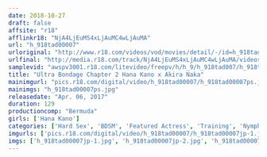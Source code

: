 ```yaml
---
date: 2018-10-27
draft: false
affsite: "r18"
afflinkr18: "NjA4LjEuMS4xLjAuMC4wLjAuMA"
url: "h_918tad00007"
urloriginal: "http://www.r18.com/videos/vod/movies/detail/-/id=h_918tad00007"
urlfinal: "http://media.r18.com/track/NjA4LjEuMS4xLjAuMC4wLjAuMA/videos/vod/movies/detail/-/id=h_918tad00007"
samplevid: "awspv3001.r18.com/litevideo/freepv/h/h_9/h_918tad007/h_918tad007_dmb_w.mp4"
title: "Ultra Bondage Chapter 2 Hana Kano x Akira Naka"
mainimgurl: "pics.r18.com/digital/video/h_918tad00007/h_918tad00007ps.jpg"
mainimgs: "h_918tad00007ps.jpg"
releasedate: "Apr. 06, 2017"
duration: 129
productioncomp: "Bermuda"
girls: ['Hana Kano']
categories: ['Hard Sex', 'BDSM', 'Featured Actress', 'Training', 'Nymphomaniac', 'Bondage', 'Sadism', 'Hi-Def']
imgurls: ['pics.r18.com/digital/video/h_918tad00007/h_918tad00007jp-1.jpg', 'pics.r18.com/digital/video/h_918tad00007/h_918tad00007jp-2.jpg', 'pics.r18.com/digital/video/h_918tad00007/h_918tad00007jp-3.jpg', 'pics.r18.com/digital/video/h_918tad00007/h_918tad00007jp-4.jpg', 'pics.r18.com/digital/video/h_918tad00007/h_918tad00007jp-5.jpg', 'pics.r18.com/digital/video/h_918tad00007/h_918tad00007jp-6.jpg', 'pics.r18.com/digital/video/h_918tad00007/h_918tad00007jp-7.jpg', 'pics.r18.com/digital/video/h_918tad00007/h_918tad00007jp-8.jpg', 'pics.r18.com/digital/video/h_918tad00007/h_918tad00007jp-9.jpg', 'pics.r18.com/digital/video/h_918tad00007/h_918tad00007jp-10.jpg', 'pics.r18.com/digital/video/h_918tad00007/h_918tad00007jp-11.jpg', 'pics.r18.com/digital/video/h_918tad00007/h_918tad00007jp-12.jpg', 'pics.r18.com/digital/video/h_918tad00007/h_918tad00007jp-13.jpg', 'pics.r18.com/digital/video/h_918tad00007/h_918tad00007jp-14.jpg', 'pics.r18.com/digital/video/h_918tad00007/h_918tad00007jp-15.jpg', 'pics.r18.com/digital/video/h_918tad00007/h_918tad00007jp-16.jpg', 'pics.r18.com/digital/video/h_918tad00007/h_918tad00007jp-17.jpg', 'pics.r18.com/digital/video/h_918tad00007/h_918tad00007jp-18.jpg', 'pics.r18.com/digital/video/h_918tad00007/h_918tad00007jp-19.jpg', 'pics.r18.com/digital/video/h_918tad00007/h_918tad00007jp-20.jpg']
imgs: ['h_918tad00007jp-1.jpg', 'h_918tad00007jp-2.jpg', 'h_918tad00007jp-3.jpg', 'h_918tad00007jp-4.jpg', 'h_918tad00007jp-5.jpg', 'h_918tad00007jp-6.jpg', 'h_918tad00007jp-7.jpg', 'h_918tad00007jp-8.jpg', 'h_918tad00007jp-9.jpg', 'h_918tad00007jp-10.jpg', 'h_918tad00007jp-11.jpg', 'h_918tad00007jp-12.jpg', 'h_918tad00007jp-13.jpg', 'h_918tad00007jp-14.jpg', 'h_918tad00007jp-15.jpg', 'h_918tad00007jp-16.jpg', 'h_918tad00007jp-17.jpg', 'h_918tad00007jp-18.jpg', 'h_918tad00007jp-19.jpg', 'h_918tad00007jp-20.jpg']
---
```

